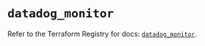 # `datadog_monitor`

Refer to the Terraform Registry for docs: [`datadog_monitor`](https://registry.terraform.io/providers/datadog/datadog/3.35.0/docs/resources/monitor).

